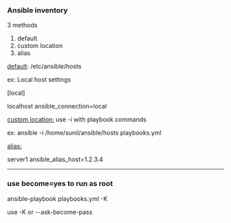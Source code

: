 <h3>Ansible inventory</h3>
3 methods   
<ol>
<li>default</li>
<li>custom location</li>
<li>alias</li>
</ol>

<u>default</u>: /etc/ansible/hosts 

ex: 
Local host settings 

[local]

localhost ansible_connection=local  


<u>custom location:</u> use -i with playbook commands  

ex: ansible -i /home/sunil/ansible/hosts playbooks.yml  


<u>alias:</u>  

server1 ansible_alias_host=1.2.3.4  
<hr>
<h3>use become=yes to run as root</h3>

ansible-playbook playbooks.yml -K

use -K or --ask-become-pass
